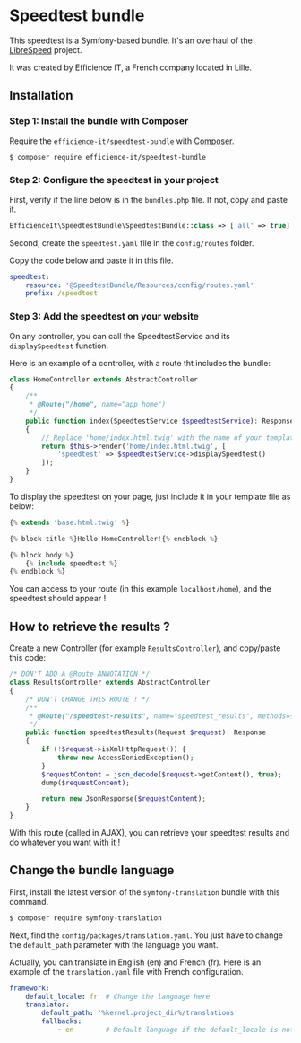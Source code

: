 # Speedtest bundle

This speedtest is a Symfony-based bundle. It's an overhaul of the [LibreSpeed](https://librespeed.org/) project.

It was created by Efficience IT, a French company located in Lille.

## Installation

### Step 1: Install the bundle with Composer

Require the `efficience-it/speedtest-bundle` with [Composer](https://getcomposer.org/).

```bash
$ composer require efficience-it/speedtest-bundle
``` 

### Step 2: Configure the speedtest in your project

First, verify if the line below is in the `bundles.php` file. If not, copy and paste it.

```php
EfficienceIt\SpeedtestBundle\SpeedtestBundle::class => ['all' => true]
```

Second, create the `speedtest.yaml` file in the `config/routes` folder. 

Copy the code below and paste it in this file.

```yaml
speedtest:
    resource: '@SpeedtestBundle/Resources/config/routes.yaml'
    prefix: /speedtest
```

### Step 3: Add the speedtest on your website

On any controller, you can call the SpeedtestService and its `displaySpeedtest` function.

Here is an example of a controller, with a route tht includes the bundle:

```php
class HomeController extends AbstractController
{
    /**
     * @Route("/home", name="app_home")
     */
    public function index(SpeedtestService $speedtestService): Response
    {
        // Replace 'home/index.html.twig' with the name of your template
        return $this->render('home/index.html.twig', [
            'speedtest' => $speedtestService->displaySpeedtest()
        ]);
    }
}
```

To display the speedtest on your page, just include it in your template file as below:

```php
{% extends 'base.html.twig' %}

{% block title %}Hello HomeController!{% endblock %}

{% block body %}
    {% include speedtest %}
{% endblock %}
```

You can access to your route (in this example `localhost/home`), and the speedtest should appear !

## How to retrieve the results ?

Create a new Controller (for example `ResultsController`), and copy/paste this code:

```php
/* DON'T ADD A @Route ANNOTATION */
class ResultsController extends AbstractController
{
    /* DON'T CHANGE THIS ROUTE ! */
    /**
     * @Route("/speedtest-results", name="speedtest_results", methods={"POST"})
     */
    public function speedtestResults(Request $request): Response
    {
        if (!$request->isXmlHttpRequest()) {
            throw new AccessDeniedException();
        }
        $requestContent = json_decode($request->getContent(), true);
        dump($requestContent);

        return new JsonResponse($requestContent);
    }
}
```

With this route (called in AJAX), you can retrieve your speedtest results and do whatever you want with it !

## Change the bundle language

First, install the latest version of the `symfony-translation` bundle with this command.

```bash
$ composer require symfony-translation
```

Next, find the `config/packages/translation.yaml`. You just have to change the `default_path` parameter with the language you want.

Actually, you can translate in English (en) and French (fr). Here is an example of the `translation.yaml` file with French configuration.

```yaml
framework:
    default_locale: fr  # Change the language here
    translator:
        default_path: '%kernel.project_dir%/translations'
        fallbacks:
            - en        # Default language if the default_locale is not found.
```